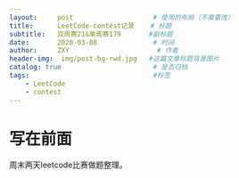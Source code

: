 ```yaml
---
layout:     post                    # 使用的布局（不需要改）
title:      LeetCode-contest记录    # 标题 
subtitle:   双周赛21&单周赛179       #副标题
date:       2020-03-08              # 时间
author:     ZXY                      # 作者
header-img:  img/post-bg-rwd.jpg   #这篇文章标题背景图片
catalog: true                       # 是否归档
tags:                               #标签
    - LeetCode
    - contest
---
```


# 写在前面
周末两天leetcode比赛做题整理。



